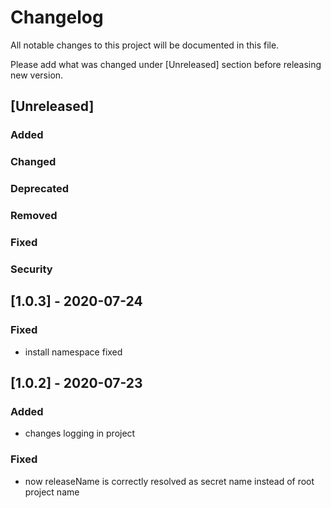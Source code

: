 # Changelog
All notable changes to this project will be documented in this file.

Please add what was changed under [Unreleased] section before releasing new version.

## [Unreleased]
### Added

### Changed

### Deprecated

### Removed

### Fixed

### Security
## [1.0.3] - 2020-07-24

### Fixed
- install namespace fixed

## [1.0.2] - 2020-07-23

### Added
- changes logging in project

### Fixed
- now releaseName is correctly resolved as secret name instead of root project name
 